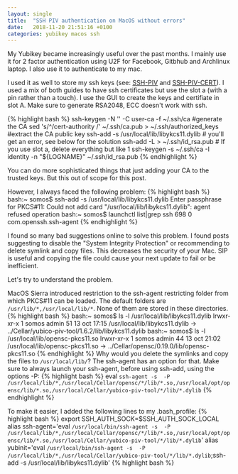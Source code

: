 ```yaml
---
layout: single
title:  "SSH PIV authentication on MacOS without errors"
date:   2018-11-20 21:51:16 +0100
categories: yubikey macos ssh
---
```

My Yubikey became increasingly useful over the past months. I mainly use it for 2 factor authentication using U2F for Facebook, Gitbhub and Archlinux laptop. I also use it to authenticate to my mac.

I used it as well to store my ssh keys (see: [SSH-PIV]  and [SSH-PIV-CERT]). I used a mix of both guides to have ssh certificates but use the slot a (with a pin rather than a touch). I use the GUI to create the keys and certifiate in slot A. Make sure to generate RSA2048, ECC doesn't work with ssh.

{% highlight bash %}
ssh-keygen -N '' -C user-ca -f ~/.ssh/ca #generate the CA
sed 's/^/cert-authority /' ~/.ssh/ca.pub > ~/.ssh/authorized_keys #extract the CA public key
ssh-add -s /usr/local/lib/libykcs11.dylib # you'll get an error, see below for the solution
ssh-add -L > ~/.ssh/id_rsa.pub # If you use slot a, delete everything but like 1
ssh-keygen -s ~/.ssh/ca -I identity -n "${LOGNAME}" ~/.ssh/id_rsa.pub
{% endhighlight %}

You can do more sophisticated things that just adding your CA to the trusted keys. But this out of scope for this post.

However, I always faced the following problem:
{% highlight bash %}
bash:~ somos$ ssh-add -s /usr/local/lib/libykcs11.dylib
Enter passphrase for PKCS#11:
Could not add card "/usr/local/lib/libykcs11.dylib": agent refused operation
bash:~ somos$ launchctl list|grep ssh
698	0	com.openssh.ssh-agent
{% endhighlight %}

I found so many bad suggestions online to solve this problem. I found posts suggesting to disable the "System Integrity Protection" or recommending to delete symlink and copy files. This decreases the security of your Mac. SIP is useful and copying the file could cause your next update to fail or be inefficient.

Let's try to understand the problem.

MacOS Sierra introduced restriction to the ssh-agent restricting folder from which PKCS#11 can be loaded. The default folders are `/usr/lib/*,/usr/local/lib/*`. None of them are stored in these directories.
{% highlight bash %}
bash:~ somos$ ls -l /usr/local/lib/libykcs11.dylib
lrwxr-xr-x  1 somos  admin  51 13 oct 17:15 /usr/local/lib/libykcs11.dylib -> ../Cellar/yubico-piv-tool/1.6.2/lib/libykcs11.dylib
bash:~ somos$ ls -l /usr/local/lib/opensc-pkcs11.so
lrwxr-xr-x  1 somos  admin  44 13 oct 21:02 /usr/local/lib/opensc-pkcs11.so -> ../Cellar/opensc/0.19.0/lib/opensc-pkcs11.so
{% endhighlight %}
Why would you delete the symlinks and copy the files to `/usr/local/lib/`? The ssh-agent has an option for that.
Make sure to always launch your ssh-agent, before using ssh-add, using the options -P:
{% highlight bash %}
eval  `ssh-agent -s  -P /usr/local/lib/*,/usr/local/Cellar/opensc/*/lib/*.so,/usr/local/opt/opensc/lib/*.so,/usr/local/Cellar/yubico-piv-tool/*/lib/*.dylib`
{% endhighlight %}

To make it easier, I added the following lines to my .bash_profile:
{% highlight bash %}
export SSH_AUTH_SOCK=$SSH_AUTH_SOCK_LOCAL
alias ssh-agent='eval `/usr/local/bin/ssh-agent -s  -P /usr/local/lib/*,/usr/local/Cellar/opensc/*/lib/*.so,/usr/local/opt/opensc/lib/*.so,/usr/local/Cellar/yubico-piv-tool/*/lib/*.dylib`'
alias yubinit='eval `/usr/local/bin/ssh-agent -s  -P /usr/local/lib/*,/usr/local/Cellar/yubico-piv-tool/*/lib/*.dylib`;ssh-add -s /usr/local/lib/libykcs11.dylib'
{% highlight bash %}

[SSH-PIV]: https://developers.yubico.com/PIV/Guides/SSH_with_PIV_and_PKCS11.html
[SSH-PIV-CERT]: https://developers.yubico.com/PIV/Guides/SSH_user_certificates.html
